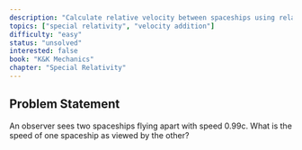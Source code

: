 ```yaml
---
description: "Calculate relative velocity between spaceships using relativistic velocity addition"
topics: ["special relativity", "velocity addition"]
difficulty: "easy"
status: "unsolved"
interested: false
book: "K&K Mechanics"
chapter: "Special Relativity"
---
```


## Problem Statement
An observer sees two spaceships flying apart with speed 0.99c. What is the speed of one spaceship as viewed by the other?
